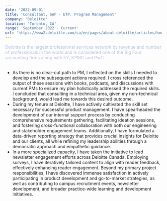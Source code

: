 ```yaml
---
date: '2022-09-01'
title: 'Consultant, SAP - ETP, Program Management'
company: 'Deloitte'
location: 'Toronto, CA'
range: 'September 2022 - Current'
url: 'https://www2.deloitte.com/ca/en/pages/about-deloitte/articles/home.html'
---
```


<span style="color: #b8c2e2;">Deloitte is the largest professional services network by revenue and number of professionals in the world and is considered one of the Big Four accounting firms along with EY, KPMG and PwC.</span><br/><br/>

- As there is no clear-cut path to PM, I reflected on the skills I needed to develop and the subsequent actions required. I cross referenced the output of these sessions with books, podcasts, and discussions with current PMs to ensure my plan holistically addressed the required skills. I concluded that consulting in a technical area, given my non-technical background, would lead me towards this desired outcome.
- During my tenure at Deloitte, I have actively cultivated the skill set necessary for successful product management. I have spearheaded the development of our internal support process by conducting comprehensive requirements gathering, facilitating ideation sessions, and fostering cross-functional collaboration with both our engineering and stakeholder engagement teams. Additionally, I have formulated a data-driven reporting strategy that provides crucial insights for Deloitte and our clients, all while refining my leadership abilities through a democratic approach and empathetic guidance.
- In a more specialized capacity, I have taken the initiative to lead newsletter engagement efforts across Deloitte Canada. Employing surveys, I have iteratively tailored content to align with reader feedback, effectively enhancing reader engagement. Beyond my primary project responsibilities, I have discovered immense satisfaction in actively participating in product development and go-to-market strategies, as well as contributing to campus recruitment events, newsletter development, and broader practice-wide learning and development initiatives.

<!--
### Project Information

- NOTE: Client Relationship is Public Knowledge
- Project: [CARM](https://www.cbsa-asfc.gc.ca/prog/carm-gcra/menu-eng.html) (CBSA Assessment and Revenue Management project)
- Client: [Canada Border Services Agency](https://www.cbsa-asfc.gc.ca/menu-eng.html) (CBSA)
- Sector: Transportation Sector & Sales and Distribution

### Project Accomplishments

- Provided end-to-end client advisory for the Government of Canada as measured by successful
  project outcomes and client satisfaction through **workflows** and **roadmaps** development.
- Streamlined client inquiry triaging by spearheading internal support process development through
  **internal ideation**, **requirements gathering**, **gap analysis**, and **cross-functional collaboration** with
  our engineering and stakeholder engagement teams.
- Enabled **Deloitte and CBSA leadership** to thoughtfully calibrate Surety Provider outreach frequency
  through the creation and implementation of a **data-driven reporting strategy**.
- Seamlessly onboarded critical commercial trade chain partners (TCPs)—representing over **$30 billion** in import duties and taxes—through issue prioritization in **ServiceNow** with our **incident priority matrix**.
- Successfully acted as a conduit between CBSA and multiple Deloitte teams ensuring alignment on **project roles and responsibilities**, deadlines, expectations, **risks**, and **resource allocation**.
- Enhanced employee engagement across Deloitte Canada through two quarterly newsletters by **actively gathering reader input** through **Qualtrics surveys** and refining the newsletter to align with the feedback.
- Successfully onboarded multiple new Deloitte employees through Deloitte’s "Buddy" program by
  providing process, tool, system, and culture guidance.
-->

